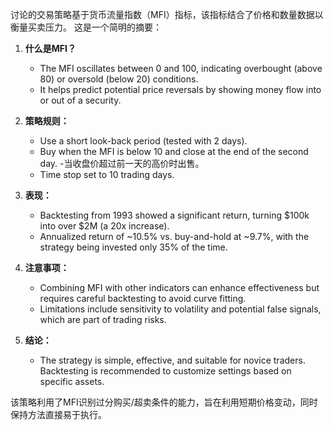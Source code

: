 讨论的交易策略基于货币流量指数（MFI）指标，该指标结合了价格和数量数据以衡量买卖压力。 这是一个简明的摘要：

1. **什么是MFI？** 
   - The MFI oscillates between 0 and 100, indicating overbought (above 80) or oversold (below 20) conditions.
   - It helps predict potential price reversals by showing money flow into or out of a security.

2. **策略规则：** 
   - Use a short look-back period (tested with 2 days).
   - Buy when the MFI is below 10 and close at the end of the second day.
   -当收盘价超过前一天的高价时出售。
   - Time stop set to 10 trading days.

3. **表现：** 
   - Backtesting from 1993 showed a significant return, turning $100k into over $2M (a 20x increase).
   - Annualized return of ~10.5% vs. buy-and-hold at ~9.7%, with the strategy being invested only 35% of the time.

4. **注意事项：** 
   - Combining MFI with other indicators can enhance effectiveness but requires careful backtesting to avoid curve fitting.
   - Limitations include sensitivity to volatility and potential false signals, which are part of trading risks.

5. **结论：** 
   - The strategy is simple, effective, and suitable for novice traders. Backtesting is recommended to customize settings based on specific assets.

该策略利用了MFI识别过分购买/超卖条件的能力，旨在利用短期价格变动，同时保持方法直接易于执行。